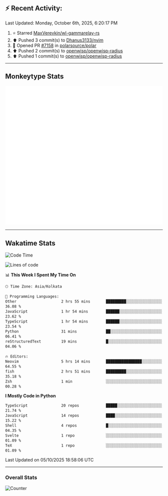 ## :zap: Recent Activity:
<!--RECENT_ACTIVITY:last_update-->
Last Updated: Monday, October 6th, 2025, 6:20:17 PM
<!--RECENT_ACTIVITY:last_update_end-->
<!--RECENT_ACTIVITY:start-->
1. ⭐ Starred [MaxVerevkin/wl-gammarelay-rs](https://github.com/MaxVerevkin/wl-gammarelay-rs)<br>
2. ⬆️ Pushed 3 commit(s) to [Dhanus3133/nvim](https://github.com/Dhanus3133/nvim)<br>
3. 💪 Opened PR [#7158](https://github.com/polarsource/polar/pull/7158) in [polarsource/polar](https://github.com/polarsource/polar)<br>
4. ⬆️ Pushed 2 commit(s) to [openwisp/openwisp-radius](https://github.com/openwisp/openwisp-radius)<br>
5. ⬆️ Pushed 1 commit(s) to [openwisp/openwisp-radius](https://github.com/openwisp/openwisp-radius)<br>
<!--RECENT_ACTIVITY:end-->

---

## Monkeytype Stats
<a href="https://monkeytype.com/profile/dhanus">
  <img src="https://raw.githubusercontent.com/Dhanus3133/Dhanus3133/monkeytype/monkeytype-lb.svg" alt="Monkeytype Profile" />
</a>

---

## Wakatime Stats
<!--START_SECTION:waka-->
![Code Time](http://img.shields.io/badge/Code%20Time-3%2C115%20hrs%2029%20mins-blue)

![Lines of code](https://img.shields.io/badge/From%20Hello%20World%20I%27ve%20Written-5.0%20million%20lines%20of%20code-blue)

📊 **This Week I Spent My Time On** 

```text
🕑︎ Time Zone: Asia/Kolkata

💬 Programming Languages: 
Other                    2 hrs 55 mins       █████████░░░░░░░░░░░░░░░░   36.08 % 
JavaScript               1 hr 54 mins        ██████░░░░░░░░░░░░░░░░░░░   23.62 % 
TypeScript               1 hr 54 mins        ██████░░░░░░░░░░░░░░░░░░░   23.54 % 
Python                   31 mins             ██░░░░░░░░░░░░░░░░░░░░░░░   06.41 % 
reStructuredText         19 mins             █░░░░░░░░░░░░░░░░░░░░░░░░   04.06 % 

🔥 Editors: 
Neovim                   5 hrs 14 mins       ████████████████░░░░░░░░░   64.55 % 
fish                     2 hrs 51 mins       █████████░░░░░░░░░░░░░░░░   35.18 % 
Zsh                      1 min               ░░░░░░░░░░░░░░░░░░░░░░░░░   00.28 % 
```

**I Mostly Code in Python** 

```text
TypeScript               20 repos            █████░░░░░░░░░░░░░░░░░░░░   21.74 % 
JavaScript               14 repos            ████░░░░░░░░░░░░░░░░░░░░░   15.22 % 
Shell                    4 repos             █░░░░░░░░░░░░░░░░░░░░░░░░   04.35 % 
Svelte                   1 repo              ░░░░░░░░░░░░░░░░░░░░░░░░░   01.09 % 
TeX                      1 repo              ░░░░░░░░░░░░░░░░░░░░░░░░░   01.09 % 
```




 Last Updated on 05/10/2025 18:58:06 UTC
<!--END_SECTION:waka-->
---

### Overall Stats

<img src="https://moe-counter.glitch.me/get/@Dhanus3133?theme=asoul" alt="Counter" />

